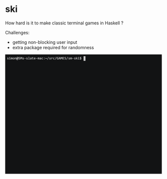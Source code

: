 # ski

How hard is it to make classic terminal games in Haskell ?

Challenges:

- getting non-blocking user input
- extra package required for randomness

![screencast](438890.gif)

